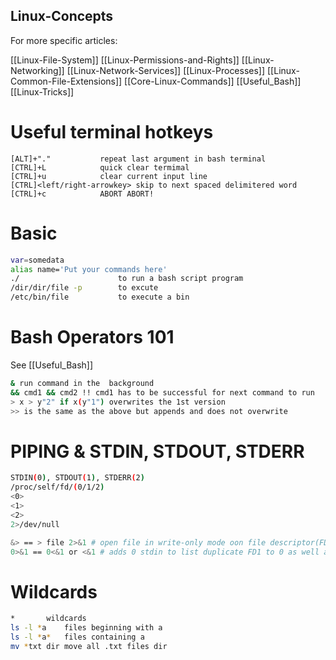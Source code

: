 ## Linux-Concepts
For more specific articles:

[[Linux-File-System]]
[[Linux-Permissions-and-Rights]]
[[Linux-Networking]]
[[Linux-Network-Services]]
[[Linux-Processes]]
[[Linux-Common-File-Extensions]]
[[Core-Linux-Commands]]
[[Useful_Bash]]
[[Linux-Tricks]]

# Useful terminal hotkeys
```
[ALT]+"." 			repeat last argument in bash terminal
[CTRL]+L			quick clear termimal
[CTRL]+u			clear current input line
[CTRL]<left/right-arrowkey>	skip to next spaced delimitered word
[CTRL]+c			ABORT ABORT!
```

# Basic
```bash
var=somedata
alias name='Put your commands here'
./                      to run a bash script program
/dir/dir/file -p        to excute
/etc/bin/file           to execute a bin
```

# Bash Operators 101 
See [[Useful_Bash]]
```bash
& run command in the  background
&& cmd1 && cmd2 !! cmd1 has to be successful for next command to run
> x > y"2" if x(y"1") overwrites the 1st version
>> is the same as the above but appends and does not overwrite
```



# PIPING & STDIN, STDOUT, STDERR
```bash
STDIN(0), STDOUT(1), STDERR(2) 
/proc/self/fd/(0/1/2)
<0>
<1>
<2> 
2>/dev/null

&> == > file 2>&1 # open file in write-only mode oon file descriptor(FD) 1 and duplicate FD1 to the FD2 so that FD1 and FD2(stdout, stderr) point to that open file description
0>&1 == 0<&1 or <&1 # adds 0 stdin to list duplicate FD1 to 0 as well as FD0 is mode to point to the same resourcce
```


# Wildcards 
```bash
*		wildcards
ls -l *a	files beginning with a
ls -l *a* 	files containing a
mv *txt dir	move all .txt files dir
```
